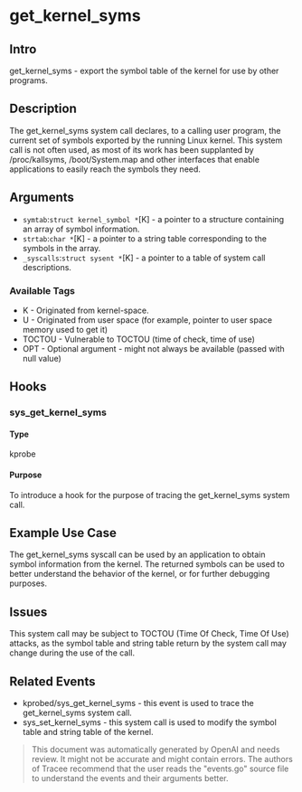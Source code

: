 
# get_kernel_syms

## Intro
get_kernel_syms - export the symbol table of the kernel for use by other programs.

## Description
The get_kernel_syms system call declares, to a calling user program, the current set of symbols exported by the running Linux kernel. This system call is not often used, as most of its work has been supplanted by /proc/kallsyms, /boot/System.map and other interfaces that enable applications to easily reach the symbols they need.


## Arguments
* `symtab`:`struct kernel_symbol *`[K] - a pointer to a structure containing an array of symbol information.
* `strtab`:`char *`[K] - a pointer to a string table corresponding to the symbols in the array.
* `_syscalls`:`struct sysent *`[K] - a pointer to a table of system call descriptions.

### Available Tags
* K - Originated from kernel-space.
* U - Originated from user space (for example, pointer to user space memory used to get it)
* TOCTOU - Vulnerable to TOCTOU (time of check, time of use)
* OPT - Optional argument - might not always be available (passed with null value)

## Hooks
### sys_get_kernel_syms
#### Type
kprobe
#### Purpose
To introduce a hook for the purpose of tracing the get_kernel_syms system call.

## Example Use Case
The get_kernel_syms syscall can be used by an application to obtain symbol information from the kernel. The returned symbols can be used to better understand the behavior of the kernel, or for further debugging purposes.

## Issues
This system call may be subject to TOCTOU (Time Of Check, Time Of Use) attacks, as the symbol table and string table return by the system call may change during the use of the call.

## Related Events
* kprobed/sys_get_kernel_syms - this event is used to trace the get_kernel_syms system call.
* sys_set_kernel_syms - this system call is used to modify the symbol table and string table of the kernel.

> This document was automatically generated by OpenAI and needs review. It might
> not be accurate and might contain errors. The authors of Tracee recommend that
> the user reads the "events.go" source file to understand the events and their
> arguments better.
